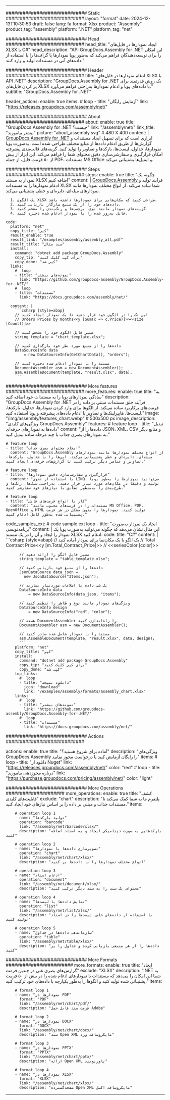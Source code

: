 



---
############################# Static ############################
layout: "format"
date:  2024-12-13T10:30:53
draft: false
lang: fa
format: Xlsx
product: "Assembly"
product_tag: "assembly"
platform: ".NET"
platform_tag: "net"

############################# Head ############################
head_title: "ایجاد نمودارها در فایل‌های XLSX با C#"
head_description: "API GroupDocs.Assembly for .NET این امکان را برای توسعه‌دهندگان فراهم می‌کند که به‌طور پویا نمودارها یا گراف‌ها را با استفاده از داده‌های آنی در مستندات تولید و وارد کنند."

############################# Header ############################
title: "ادغام نمودارها در فایل‌های XLSX با API .NET" 
description: "GroupDocs.Assembly for .NET یک روش قدرتمند برای پر کردن فایل‌های XLSX با داده‌های پویا و ادغام نمودارها به‌راحتی فراهم می‌آورد."
subtitle: "GroupDocs.Assembly for .NET" 

header_actions:
  enable: true
  items:
    #  loop
    - title: "آزمایش رایگان"
      link: "https://releases.groupdocs.com/assembly/net/"
      
############################# About ############################
about:
    enable: true
    title: "GroupDocs.Assembly for .NET چیست؟"
    link: "/assembly/net/"
    link_title: "بیشتر بیاموزید"
    picture: "about_assembly.svg" # 480 X 400
    content: |
       [GroupDocs.Assembly for .NET](/assembly/net/) ابزاری است که برای تسهیل ایجاد مستندات و گزارش‌ها از طریق ادغام داده‌ها از منابع مختلف طراحی شده است. به‌صورت پویا نمودارها، جداول، لیست‌ها، بارکدها و تصاویر را تولید کنید. گزینه‌های قالب‌بندی پیشرفته امکان قرارگیری و سفارشی‌سازی دقیق محتوای شما را فراهم می‌کند. این ابزار از بیش از ۵۰ فرمت فایل، از جمله PDF، مستندات MS Office و ایمیل‌ها پشتیبانی می‌کند.

############################# Steps ############################
steps:
    enable: true
    title: "چگونه یک نمودار به مستند XLSX اضافه کنیم"
    content: |
      [GroupDocs.Assembly](/assembly/net/) فرآیند تولید و ادغام نمودارها را به مستندات XLSX شما ساده می‌کند. از انواع مختلف نمودارها مانند نمودارهای میله‌ای، دایره‌ای و خطی پشتیبانی می‌کند.
      
      1. یک الگوی XLSX طراحی کنید که مکان‌هایی برای نمودارها داشته باشد.
      2. داده‌های خود را از یک منبع سازگار بازیابی کنید.
      3. گزینه‌های نمودار مانند نوع، برچسب‌ها و رنگ‌بندی را مشخص کنید.
      4. فایل به‌روز شده را با نمودار ادغام شده ذخیره کنید.
   
    code:
      platform: "net"
      copy_title: "کپی"
      result_enable: true
      result_link: "/examples/assembly/assembly_all.pdf"
      result_title: "سند مثال"
      install:
        command: "dotnet add package GroupDocs.Assembly"
        copy_tip: "برای کپی کلیک کنید"
        copy_done: "کپی شد"
      links:
        #  loop
        - title: "نمونه‌های بیشتر"
          link: "https://github.com/groupdocs-assembly/GroupDocs.Assembly-for-.NET/"
        #  loop
        - title: "مستندات"
          link: "https://docs.groupdocs.com/assembly/net/"
          
      content: |
        ```csharp {style=abap}
        // این تگ را در الگوی خود قرار دهید تا یک نمودار ایجاد کنید
        // Orders Prices by months<<y [Sum(c => c.Price)]>><<size [Count()]>>

        // مسیر فایل الگوی خود را مشخص کنید
        string template = "chart_template.xlsx";

        // داده‌ها را از منبع مورد نظر خود بارگذاری کنید
        DataSourceInfo data 
            = new DataSourceInfo(GetChartData(), "orders");

        // مستند را با نمودار ادغام شده ذخیره کنید
        DocumentAssembler asm = new DocumentAssembler();
        asm.AssembleDocument(template, "result.xlsx", data);
        ```            

############################# More features ############################
more_features:
  enable: true
  title: "به سادگی نمودارهای پویا را به مستندات خود اضافه کنید"
  description: "GroupDocs.Assembly for .NET فرآیند خلق مستندات مبتنی بر داده را در فرمت‌های پرکاربرد ساده می‌کند. از الگوها برای وارد کردن نمودارها، جداول، بارکدها، لیست‌ها، هایپرلینک‌ها و تصاویر با ادغام داده‌های پیشرفته و پویا استفاده کنید."
  image: "/img/assembly/features_chart.webp" # 500x500 px
  image_description: "ویژگی‌های کلیدی GroupDocs.Assembly"
  features:
    # feature loop
    - title: "تبدیل داده‌ها به نمودارهای حرفه‌ای"
      content: "داده‌ها را از JSON، XML، CSV و منابع دیگر به نمودارهای بصری جذاب با چند مرحله ساده تبدیل کنید."

    # feature loop
    - title: "ایجاد محتوای بصری جذاب"
      content: "GroupDocs.Assembly از انواع مختلف نمودارها مانند نمودارهای میله‌ای، دایره‌ای و خطی پشتیبانی می‌کند. این‌ها را با جداول، بارکدها، تصاویر و عناصر دیگر ترکیب کنید تا گزارش‌های حرفه‌ای ایجاد کنید."

    # feature loop
    - title: "قرارگیری و سفارشی‌سازی دقیق نمودارها"
      content: "با استفاده از نحوی LINQ، می‌توانید نمودارها را به‌طور پویا تولید و دقیقاً در مکان‌های مورد نیاز قرار دهید. به‌راحتی سبک‌ها، رنگ‌ها و طرح‌بندی را به‌منظور تطابق با نیازهای خود سفارشی کنید."

    # feature loop
    - title: "کار با انواع فرمت‌های فایل"
      content: "مستندات را در فرمت‌های محبوب مانند MS Office، PDF، OpenOffice و HTML تولید کنید. نمودارها را بدون مشکل در هر فرمت پشتیبانی شده به‌طور کامل ادغام کنید."
      
  code_samples_ext:
    # code sample ext loop
    - title: "ایجاد یک نمودار به‌صورت برنامه‌نویسی"
      content: |
        این مثال نشان می‌دهد که چگونه می‌توانید به‌صورت پویا یک نمودار را ایجاد و آن را در یک مستند XLSX ادغام کنید.
      code:
        title: "C#"
        content: |
          ```csharp {style=abap}
          // یک الگو با یک مکان‌نما برای نمودار آماده کنید
          // Total Contract Price<<y [m.Total_Contract_Price]>>
          // <<seriesColor [color]>>

          // مسیر فایل الگو را ارائه دهید
          string template = "table_template.xlsx";

          // داده‌ها را از منبع خود بازیابی کنید
          JsonDataSource data_json = 
            new JsonDataSource("Items.json");

          // یک شی داده با اطلاعات موردنیاز بسازید
          DataSourceInfo data 
              = new DataSourceInfo(data_json, "items");

          // ویژگی‌های نمودار مانند نوع و ظاهر را تنظیم کنید
          DataSourceInfo design 
              = new DataSourceInfo("red", "color");

          // هسته DocumentAssembler را راه‌اندازی کنید
          DocumentAssembler asm = new DocumentAssembler();

          // مستند را با نمودار شامل شده صادر کنید
          asm.AssembleDocument(template, "result.xlsx", data, design);
          ```
        platform: "net"
        copy_title: "کپی"
        install:
          command: "dotnet add package GroupDocs.Assembly"
          copy_tip: "برای کپی کلیک کنید"
          copy_done: "کپی شد"
        top_links:
          #  loop
          - title: "دانلود نتیجه"
            icon: "download"
            link: "/examples/assembly/formats/assembly_chart.xlsx"
        links:
          #  loop
          - title: "نمونه‌های بیشتر"
            link: "https://github.com/groupdocs-assembly/GroupDocs.Assembly-for-.NET/"
          #  loop
          - title: "مستندات"
            link: "https://docs.groupdocs.com/assembly/net/"
            

            


############################# Actions ############################

actions:
  enable: true
  title: "آماده برای شروع هستید؟"
  description: "ویژگی‌های GroupDocs.Assembly را رایگان آزمایش کنید یا درخواست مجوز نمایید"
  items:
    #  loop
    - title: "دانلود از Nuget"
      link: "https://releases.groupdocs.com/assembly/net/"
      color: "red"
        #  loop
    - title: "درباره مجوزدهی بیاموزید"
      link: "https://purchase.groupdocs.com/pricing/assembly/net/"
      color: "light"


############################# More Operations #####################
more_operations:
    enable: true
    title: "کشف قابلیت‌های کلیدی"
    exclude: "chart"
    description: "پلتفرم ما به شما کمک می‌کند تا مستندات جذاب و مبتنی بر داده را بر اساس نیازهای خود ایجاد کنید."
    items: 
          
        # operation loop 1
        - name: "تولید بارکدها"
          operation: "barcode"
          link: "/assembly/net/barcode/xlsx/"
          description: "بارکدهایی به صورت دینامیکی ایجاد و به اسناد اضافه کنید"

        # operation loop 2
        - name: "تصویرسازی داده‌ها با نمودارها"
          operation: "chart"
          link: "/assembly/net/chart/xlsx/"
          description: "انواع مختلف نمودارها را با داده‌ها پر کنید"

        # operation loop 3
        - name: "ادغام اسناد"
          operation: "document"
          link: "/assembly/net/document/xlsx/"
          description: "محتوای یک سند را به سند دیگر ترکیب کنید"

        # operation loop 4
        - name: "نمایش داده‌ها با لیست‌ها"
          operation: "list"
          link: "/assembly/net/list/xlsx/"
          description: "با استفاده از داده‌های خاص، لیست‌ها را در اسناد تولید کنید"

        # operation loop 5
        - name: "سازماندهی داده‌ها در جداول"
          operation: "table"
          link: "/assembly/net/table/xlsx/"
          description: "داده‌ها را از هر منبعی بازیابی کرده و جداول را پر کنید"
         
          
############################# More Formats ########################
more_formats:
    enable: true
    title: "ایجاد گزارش‌های بصری غنی در چندین فرمت"
    exclude: "XLSX"
    description: ".NET به شما این امکان را می‌دهد که مستندات با نمودارهای ادغام شده را در بیش از ۵۰ فرمت پشتیبانی شده تولید کنید و الگوها را به‌طور یکپارچه با داده‌های خود ترکیب کنید."
    items: 
          
        # format loop 1
        - name: "نمودارها در PDF"
          format: "PDF"
          link: "/assembly/net/chart/pdf/"
          description: "فرمت سند قابل حمل Adobe"
          
        # format loop 2
        - name: "نمودارها در DOCX"
          format: "DOCX"
          link: "/assembly/net/chart/docx/"
          description: "سند Open XML مایکروسافت ورد"
          
        # format loop 3
        - name: "نمودارها در PPTX"
          format: "PPTX"
          link: "/assembly/net/chart/pptx/"
          description: "ارائه Open XML پاورپوینت"
          
        # format loop 4
        - name: "نمودارها در XLSX"
          format: "XLSX"
          link: "/assembly/net/chart/xlsx/"
          description: "صفحه‌گسترده Open XML مایکروسافت اکسل"


          

---